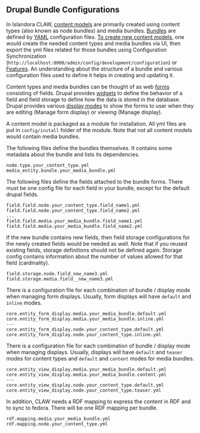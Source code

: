 ## Drupal Bundle Configurations

In Islandora CLAW, [content models](https://github.com/Islandora/islandora/wiki/Content-Models) are primarily created using content types (also known as node bundles) and media bundles. [Bundles](https://www.drupal.org/docs/8/api/entity-api/bundles) are defined by [YAML](http://befused.com/drupal/yaml) configuration files. [To create new content models](https://www.drupal.org/docs/8/api/entity-api/creating-a-custom-content-type-in-drupal-8), one would create the needed content types and media bundles via UI, then export the yml files related for those bundles using Configuration Synchronization (`http://localhost:8000/admin/config/development/configuration`) or [Features](https://www.drupal.org/project/features). An understanding about the structure of a bundle and various configuration files used to define it helps in creating and updating it.

Content types and media bundles can be thought of as web [forms](https://www.drupal.org/docs/user_guide/en/structure-widgets.html) consisting of fields. Drupal provides [widgets](https://www.drupal.org/docs/8/creating-custom-modules/create-a-custom-field-widget) to define the behavior of a field and field storage to define how the data is stored in the database. Drupal provides various [display modes](https://www.drupal.org/docs/8/api/entity-api/display-modes-view-modes-and-form-modes) to show the forms to user when they are editing (Manage form display) or viewing (Manage display). 

A content model is packaged as a module for installation. All yml files are put in `config/install` folder of the module. Note that not all content models would contain media bundles.  

The following files define the bundles themselves. It contains some metadata about the bundle and lists its dependencies.  
```
node.type.your_content_type.yml
media_entity.bundle.your_media_bundle.yml
```

The following files define the fields attached to the bundle forms. There must be one config file for each field in your bundle, except for the default drupal fields.  
```
field.field.node.your_content_type.field_name1.yml
field.field.node.your_content_type.field_name2.yml
...
field.field.media.your_media_bundle.field_name1.yml
field.field.media.your_media_bundle.field_name2.yml
```

If the new bundle contains new fields, then field storage configurations for the newly created fields would be needed as well. Note that if you reused existing fields, storage definitions should not be defined again. Storage config contains information about the number of values allowed for that field (cardinality).  
```
field.storage.node.field_new_name3.yml
field.storage.media.field__new_name3.yml
```

There is a configuration file for each combination of bundle / display mode when managing form displays. Usually, form displays will have `default` and `inline` modes.
```
core.entity_form_display.media.your_media_bundle.default.yml
core.entity_form_display.media.your_media_bundle.inline.yml
---
core.entity_form_display.node.your_content_type.default.yml
core.entity_form_display.node.your_content_type.inline.yml
```

There is a configuration file for each combination of bundle / display mode when managing displays. Usually, displays will have `default` and `teaser` modes for content types and `default` and `content` modes for media bundles.
```
core.entity_view_display.media.your_media_bundle.default.yml
core.entity_view_display.media.your_media_bundle.content.yml
---
core.entity_view_display.node.your_content_type.default.yml
core.entity_view_display.node.your_content_type.teaser.yml
```

In addition, CLAW needs a RDF mapping to express the content in RDF and to sync to fedora. There will be one RDF mapping per bundle.
```
rdf.mapping.media.your_media_bundle.yml
rdf.mapping.node.your_content_type.yml
```
